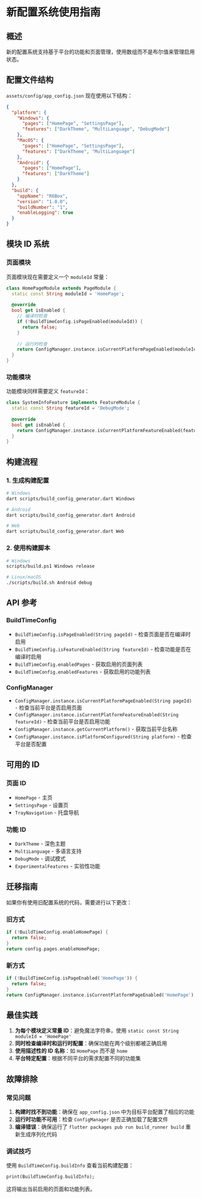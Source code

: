 # 新配置系统使用指南

## 概述

新的配置系统支持基于平台的功能和页面管理，使用数组而不是布尔值来管理启用状态。

## 配置文件结构

`assets/config/app_config.json` 现在使用以下结构：

```json
{
  "platform": {
    "Windows": {
      "pages": ["HomePage", "SettingsPage"],
      "features": ["DarkTheme", "MultiLanguage", "DebugMode"]
    },
    "MacOS": {
      "pages": ["HomePage", "SettingsPage"], 
      "features": ["DarkTheme", "MultiLanguage"]
    },
    "Android": {
      "pages": ["HomePage"],
      "features": ["DarkTheme"]
    }
  },
  "build": {
    "appName": "R6Box",
    "version": "1.0.0",
    "buildNumber": "1",
    "enableLogging": true
  }
}
```

## 模块 ID 系统

### 页面模块

页面模块现在需要定义一个 `moduleId` 常量：

```dart
class HomePageModule extends PageModule {
  static const String moduleId = 'HomePage';
  
  @override
  bool get isEnabled {
    // 编译时检查
    if (!BuildTimeConfig.isPageEnabled(moduleId)) {
      return false;
    }
    
    // 运行时检查
    return ConfigManager.instance.isCurrentPlatformPageEnabled(moduleId);
  }
}
```

### 功能模块

功能模块同样需要定义 `featureId`：

```dart
class SystemInfoFeature implements FeatureModule {
  static const String featureId = 'DebugMode';
  
  @override
  bool get isEnabled {
    return ConfigManager.instance.isCurrentPlatformFeatureEnabled(featureId);
  }
}
```

## 构建流程

### 1. 生成构建配置

```bash
# Windows
dart scripts/build_config_generator.dart Windows

# Android
dart scripts/build_config_generator.dart Android

# Web
dart scripts/build_config_generator.dart Web
```

### 2. 使用构建脚本

```bash
# Windows
scripts/build.ps1 Windows release

# Linux/macOS
./scripts/build.sh Android debug
```

## API 参考

### BuildTimeConfig

- `BuildTimeConfig.isPageEnabled(String pageId)` - 检查页面是否在编译时启用
- `BuildTimeConfig.isFeatureEnabled(String featureId)` - 检查功能是否在编译时启用
- `BuildTimeConfig.enabledPages` - 获取启用的页面列表
- `BuildTimeConfig.enabledFeatures` - 获取启用的功能列表

### ConfigManager

- `ConfigManager.instance.isCurrentPlatformPageEnabled(String pageId)` - 检查当前平台是否启用页面
- `ConfigManager.instance.isCurrentPlatformFeatureEnabled(String featureId)` - 检查当前平台是否启用功能
- `ConfigManager.instance.getCurrentPlatform()` - 获取当前平台名称
- `ConfigManager.instance.isPlatformConfigured(String platform)` - 检查平台是否配置

## 可用的 ID

### 页面 ID
- `HomePage` - 主页
- `SettingsPage` - 设置页
- `TrayNavigation` - 托盘导航

### 功能 ID
- `DarkTheme` - 深色主题
- `MultiLanguage` - 多语言支持
- `DebugMode` - 调试模式
- `ExperimentalFeatures` - 实验性功能

## 迁移指南

如果你有使用旧配置系统的代码，需要进行以下更改：

### 旧方式
```dart
if (!BuildTimeConfig.enableHomePage) {
  return false;
}
return config.pages.enableHomePage;
```

### 新方式
```dart
if (!BuildTimeConfig.isPageEnabled('HomePage')) {
  return false;
}
return ConfigManager.instance.isCurrentPlatformPageEnabled('HomePage');
```

## 最佳实践

1. **为每个模块定义常量 ID**：避免魔法字符串，使用 `static const String moduleId = 'HomePage'`
2. **同时检查编译时和运行时配置**：确保功能在两个级别都被正确启用
3. **使用描述性的 ID 名称**：如 `HomePage` 而不是 `home`
4. **平台特定配置**：根据不同平台的需求配置不同的功能集

## 故障排除

### 常见问题

1. **构建时找不到功能**：确保在 `app_config.json` 中为目标平台配置了相应的功能
2. **运行时功能不可用**：检查 `ConfigManager` 是否正确加载了配置文件
3. **编译错误**：确保运行了 `flutter packages pub run build_runner build` 重新生成序列化代码

### 调试技巧

使用 `BuildTimeConfig.buildInfo` 查看当前构建配置：

```dart
print(BuildTimeConfig.buildInfo);
```

这将输出当前启用的页面和功能列表。
